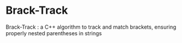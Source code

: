 # Brack-Track
Brack-Track : a C++ algorithm to track and match brackets, ensuring properly nested parentheses in strings
